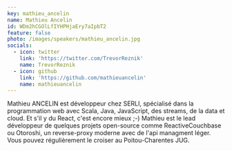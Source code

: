 ```yaml
---
key: mathieu_ancelin
name: Mathieu Ancelin
id: WDm2hCGOlLfIYHPHjaEry7aIpbT2
feature: false
photo: /images/speakers/mathieu_ancelin.jpg
socials:
  - icon: twitter
    link: 'https://twitter.com/TrevorReznik'
    name: TrevorReznik
  - icon: github
    link: 'https://github.com/mathieuancelin'
    name: mathieuancelin
---
```

Mathieu ANCELIN est développeur chez SERLI, spécialisé dans la programmation web avec Scala, Java, JavaScript, des streams, de la data et cloud. Et s'il y du React, c'est encore mieux ;-) Mathieu est le lead développeur de quelques projets open-source comme ReactiveCouchbase ou Otoroshi, un reverse-proxy moderne avec de l'api managment léger. Vous pouvez régulièrement le croiser au Poitou-Charentes JUG.
